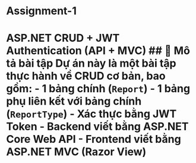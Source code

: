 # Assignment-1
# ASP.NET CRUD + JWT Authentication (API + MVC)  ## 🔧 Mô tả bài tập  Dự án này là một bài tập thực hành về **CRUD cơ bản**, bao gồm:  - 1 bảng **chính** (`Report`) - 1 bảng **phụ** liên kết với bảng chính (`ReportType`) - Xác thực bằng **JWT Token** - Backend viết bằng **ASP.NET Core Web API** - Frontend viết bằng **ASP.NET MVC (Razor View)**
